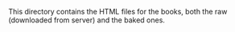 This directory contains the HTML files for the books, both the raw (downloaded from server) and the baked ones.

